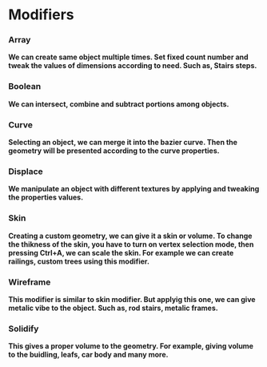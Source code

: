 # Modifiers


### Array
**We can create same object multiple times. Set fixed count number and tweak the values of dimensions according to need. Such as, Stairs steps.**

### Boolean
**We can intersect, combine and subtract portions among objects.**

### Curve
**Selecting an object, we can merge it into the bazier curve. Then the geometry will be presented according to the curve properties.**

### Displace
**We manipulate an object with different textures by applying and tweaking the properties values.**

### Skin
**Creating a custom geometry, we can give it a skin or volume. To change the thikness of the skin, you have to turn on vertex selection mode, then pressing Ctrl+A, we can scale the skin. For example we can create railings, custom trees using this modifier.**

### Wireframe
**This modifier is similar to skin modifier. But applyig this one, we can give metalic vibe to the object. Such as, rod stairs, metalic frames.**

### Solidify
**This gives a proper volume to the geometry. For example, giving volume to the buidling, leafs, car body and many more.**

